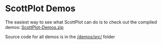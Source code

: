 # ScottPlot Demos

The easiest way to see what ScottPlot can do is to check out the compiled demos: [ScottPlot-Demos.zip](ScottPlot-Demos.zip)

Source code for all demos is in the [/demos/src/](/demos/src/) folder